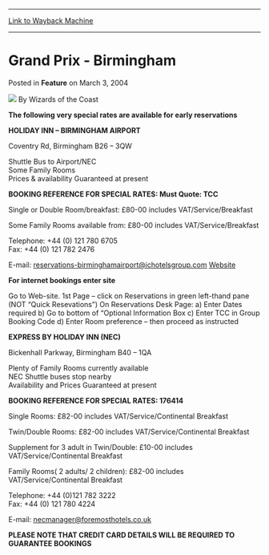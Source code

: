 
---
[Link to Wayback Machine](https://web.archive.org/web/20211021092129/https://magic.wizards.com/en/articles/archive/feature/grand-prix-birmingham-2004-03-03)

[_metadata_:author]:- "Wizards of the Coast"
[_metadata_:description]:- "The following very special rates are available for early reservations HOLIDAY INN – BIRMINGHAM AIRPORT Coventry Rd, Birmingham B26 – 3QW Shuttle Bus to Airport/NEC Some Family Rooms Prices & availability Guaranteed at present BOOKING REFERENCE FOR SPECIAL RATES: Must Quote: TCC Single or Double Room/breakfast: £80-00 includes VAT/Service/Breakfast Some Family Rooms available"
[_metadata_:generator]:- "Drupal 7 (http://drupal.org)"
[_metadata_:publish_date]:- "2004-03-03"
[_metadata_:title]:- "Grand Prix - Birmingham"
[_metadata_:wayback_capture_timestamp]:- "2021-10-21 09:21:29+00:00"
[_metadata_:wayback_raw_url]:- "https://web.archive.org/web/20211021092129id_/https://magic.wizards.com/en/articles/archive/feature/grand-prix-birmingham-2004-03-03"
[_metadata_:wayback_url]:- "https://magic.wizards.com/en/articles/archive/feature/grand-prix-birmingham-2004-03-03"
---


Grand Prix - Birmingham
=======================



 Posted in **Feature**
 on March 3, 2004 






![](https://media.magic.wizards.com/styles/auth_small/public/images/person/wizards_author.jpg)
By Wizards of the Coast











**The following very special rates are available for early reservations**


**HOLIDAY INN – BIRMINGHAM AIRPORT**
  
 Coventry Rd, Birmingham B26 – 3QW   
  
 Shuttle Bus to Airport/NEC   
 Some Family Rooms   
 Prices & availability Guaranteed at present 


**BOOKING REFERENCE FOR SPECIAL RATES: Must Quote: TCC** 


 Single or Double Room/breakfast: £80-00 includes VAT/Service/Breakfast 

 Some Family Rooms available from: £80-00 includes VAT/Service/Breakfast 

 Telephone: +44 (0) 121 780 6705   
 Fax: +44 (0) 121 782 2476   


 E-mail: reservations-birminghamairport@ichotelsgroup.com
 [Website](http://archive.wizards.com/Magic/Magazine/Article.aspx?x=www.birmingham-airport.holiday-inn.com) 



**For internet bookings enter site**


 Go to Web-site. 1st Page – click on Reservations in green left-thand pane (NOT “Quick Resevations”) On Reservations Desk Page: a) Enter Dates required b) Go to bottom of “Optional Information Box c) Enter TCC in Group Booking Code d) Enter Room preference – then proceed as instructed 


**EXPRESS BY HOLIDAY INN (NEC)** 
  
 Bickenhall Parkway, Birmingham B40 – 1QA 


 Plenty of Family Rooms currently available   
 NEC Shuttle buses stop nearby   
 Availability and Prices Guaranteed at present 


**BOOKING REFERENCE FOR SPECIAL RATES: 176414** 

 Single Rooms: £82-00 includes VAT/Service/Continental Breakfast 

 Twin/Double Rooms: £82-00 includes VAT/Service/Continental Breakfast 

 Supplement for 3 adult in Twin/Double: £10-00 includes VAT/Service/Continental Breakfast 

 Family Rooms( 2 adults/ 2 children): £82-00 includes VAT/Service/Continental Breakfast 

 Telephone: +44 (0)121 782 3222   
 Fax: +44 (0) 121 780 4224   


 E-mail: necmanager@foremosthotels.co.uk



 **PLEASE NOTE THAT CREDIT CARD DETAILS WILL BE REQUIRED TO GUARANTEE BOOKINGS** 








